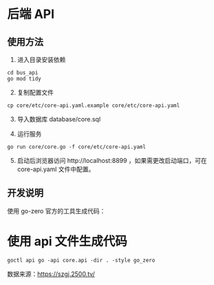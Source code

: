 # 后端 API

## 使用方法
1. 进入目录安装依赖
```shell
cd bus_api
go mod tidy
```
2. 复制配置文件
```shell
cp core/etc/core-api.yaml.example core/etc/core-api.yaml
```
3. 导入数据库 database/core.sql

4. 运行服务
```shell
go run core/core.go -f core/etc/core-api.yaml
```
5. 启动后浏览器访问 http://localhost:8899 ，如果需更改启动端口，可在 core-api.yaml 文件中配置。

## 开发说明
使用 go-zero 官方的工具生成代码：

# 使用 api 文件生成代码
    goctl api go -api core.api -dir . -style go_zero

数据来源：https://szgj.2500.tv/
